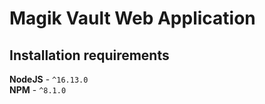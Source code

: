 # Magik Vault Web Application

## Installation requirements

**NodeJS** - `^16.13.0` <br>
**NPM** - `^8.1.0` <br>
